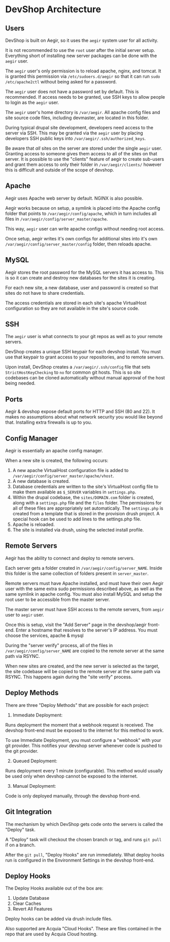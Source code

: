 DevShop Architecture
====================

Users
-----

DevShop is built on Aegir, so it uses the `aegir` system user for all activity.

It is not recommended to use the `root` user after the initial server setup.  Everything short of installing new server packages can be done with the `aegir` user.

The `aegir` user's only permission is to reload apache, nginx, and tomcat.  It is granted this permission via `/etc/sudoers.d/aegir` so that it can run `sudo /etc/apache2ctl` without being asked for a password.

The `aegir` user does not have a password set by default. This is recommended. If access needs to be granted, use SSH keys to allow people to login as the `aegir` user. 

The `aegir` user's home directory is `/var/aegir`.  All apache config files and site source code files, including devmaster, are located in this folder.

During typical drupal site development, developers need access to the server via SSH.  This may be granted via the `aegir` user by placing developers SSH public keys into `/var/aegir/.ssh/authorized_keys`.

Be aware that _all_ sites on the server are stored under the single `aegir` user. Granting access to someone gives them access to all of the sites on that server.  It is possible to use the "clients" feature of aegir to create sub-users and grant them access to only their folder in `/var/aegir/clients/` however this is difficult and outside of the scope of devshop.

Apache
------

Aegir uses Apache web server by default.  NGINX is also possible.

Aegir works because on setup, a symlink is placed into the Apache config folder that points to `/var/aegir/config/apache`, which in turn includes all files in `/var/aegir/config/server_master/apache`.  

This way, `aegir` user can write apache configs without needing root access.

Once setup, aegir writes it's own configs for additional sites into it's own `/var/aegir/config/server_master/config` folder, then reloads apache.

MySQL
-----

Aegir stores the root password for the MySQL servers it has access to.  This is so it can create and destroy new databases for the sites it is creating.

For each new site, a new database, user and password is created so that sites do not have to share credentials.

The access credentials are stored in each site's apache VirtualHost configuration so they are not available in the site's source code.

SSH
---

The `aegir` user is what connects to your git repos as well as to your remote servers.

DevShop creates a unique SSH keypair for each devshop install.  You must use that keypair to grant access to your repositories, and to remote servers.

Upon install, DevShop creates a  `/var/aegir/.ssh/config` file that sets `StrictHostKeyChecking` to `no` for common git hosts.  This is so site codebases can be cloned automatically without manual approval of the host being needed.

Ports
-----

Aegir & devshop expose default ports for HTTP and SSH (80 and 22).  It makes no assumptions about what network security you would like beyond that. Installing extra firewalls is up to you.

Config Manager
--------------

Aegir is essentially an apache config manager.  

When a new site is created, the following occurs: 

1. A new apache VirtualHost configuration file is added to `/var/aegir/config/server_master/apache/vhost`.
2. A new database is created.
3. Database credentials are written to the site's VirtualHost config file to make them available as `$_SERVER` variables in `settings.php`.  
4. Within the drupal codebase, the `sites/DOMAIN.com` folder is created, along with a `settings.php` file and the `files` folder.  The permissions for all of these files are appropriately set automatically.  The `settings.php` is created from a template that is stored in the provision drush project.  A special hook can be used to add lines to the settings.php file.
5. Apache is reloaded.
6. The site is installed via drush, using the selected install profile.

Remote Servers
--------------

Aegir has the ability to connect and deploy to remote servers.

Each server gets a folder created in `/var/aegir/config/server_NAME`.  Inside this folder is the same collection of folders present in `server_master`.

Remote servers must have Apache installed, and must have their own Aegir user with the same extra sudo permissions described above, as well as the same symlink in apache config.  You must also install MySQL and setup the root user to be accessible from the master server.

The master server must have SSH access to the remote servers, from `aegir` user to `aegir` user.

Once this is setup, visit the "Add Server" page in the devshop/aegir front-end. Enter a hostname that resolves to the server's IP address.  You must choose the services, apache & mysql 

During the "server verify" process, all of the files in `/var/aegir/config/server_NAME` are copied to the remote server at the same path via RSYNC.

When new sites are created, and the new server is selected as the target, the site codebase will be copied to the remote server at the same path via RSYNC.  This happens again during the "site verify" process.

Deploy Methods
--------------

There are three "Deploy Methods" that are possible for each project:

1. Immediate Deployment:

  Runs deployment the moment that a webhook request is received.  The devshop front-end must be exposed to the internet for this method to work.  
  
  To use Immediate Deployment, you must configure a "webhook" with your git provider. This notifies your devshop server whenever code is pushed to the git provider.
  
2. Queued Deployment:

  Runs deployment every 1 minute (configurable).  This method would usually be used only when devshop cannot be exposed to the internet.  
  
3. Manual Deployment:

  Code is only deployed manually, through the devshop front-end.  

Git Integration
---------------

The mechanism by which DevShop gets code onto the servers is called the "Deploy" task.

A "Deploy" task will checkout the chosen branch or tag, and runs `git pull` if on a branch.

After the `git pull`, "Deploy Hooks" are run immediately.  What deploy hooks run is configured in the Environment Settings in the devshop front-end. 

Deploy Hooks
------------

The Deploy Hooks available out of the box are:

1. Update Database
2. Clear Caches
3. Revert All Features

Deploy hooks can be added via drush include files.

Also supported are Acquia "Cloud Hooks". These are files contained in the repo that are used by Acquia Cloud hosting.